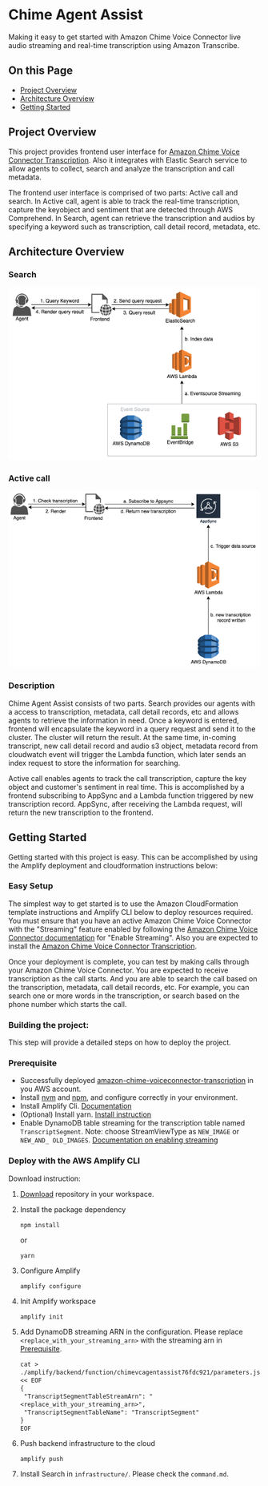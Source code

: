 # Chime Agent Assist

Making it easy to get started with Amazon Chime Voice Connector live audio streaming and real-time transcription using Amazon Transcribe.

## On this Page
- [Project Overview](#project-overview)
- [Architecture Overview](#architecture-overview)
- [Getting Started](#getting-started)

## Project Overview

This project provides frontend user interface for [Amazon Chime Voice Connector Transcription](https://github.com/aws-samples/amazon-chime-voiceconnector-transcription). Also it integrates with Elastic Search service to allow agents to collect, search and analyze the transcription and call metadata.

The frontend user interface is comprised of two parts: Active call and search. In Active call, agent is able to track the real-time transcription, capture the keyobject and sentiment that are detected through AWS Comprehend. In Search, agent can retrieve the transcription and audios by specifying a keyword such as transcription, call detail record, metadata, etc.

## Architecture Overview
### Search
![](images/search-overview.png)
### Active call
![](images/activecall-overview.png)
### Description
Chime Agent Assist consists of two parts. Search provides our agents with a  access to transcription, metadata, call detail records, etc and allows agents to retrieve the information in need. Once a keyword is entered, frontend will encapsulate the keyword in a query request and send it to the cluster. The cluster will return the result. At the same time, in-coming transcript, new call detail record and audio s3 object, metadata record from cloudwatch event will trigger the Lambda function, which later sends an index request to store the information for searching.

Active call enables agents to track the call transcription, capture the key object and customer's sentiment in real time. This is accomplished by a frontend subscribing to AppSync and a Lambda function triggered by new transcription record. AppSync, after receiving the Lambda request, will return the new transcription to the frontend.

## Getting Started
Getting started with this project is easy. This can be accomplished by using the Amplify deployment and cloudformation instructions below:

### Easy Setup

The simplest way to get started is to use the Amazon CloudFormation template instructions and Amplify CLI below to deploy resources required. You must ensure that you have an active Amazon Chime Voice Connector with the "Streaming" feature enabled by following the [Amazon Chime Voice Connector documentation](https://docs.aws.amazon.com/chime/latest/ag/start-kinesis-vc.html) for "Enable Streaming". Also you are expected to install the [Amazon Chime Voice Connector Transcription](https://github.com/aws-samples/amazon-chime-voiceconnector-transcription).

Once your deployment is complete, you can test by making calls through your Amazon Chime Voice Connector. You are expected to receive transcription as the call starts. And you are able to search the call based on the transcription, metadata, call detail records, etc. For example, you can search one or more words in the transcription, or search based on the phone number which starts the call.

### Building the project:

This step will provide a detailed steps on how to deploy the project.

### Prerequisite
- Successfully deployed [amazon-chime-voiceconnector-transcription]((https://github.com/aws-samples/amazon-chime-voiceconnector-transcription)) in you AWS account.
- Install [nvm](https://github.com/nvm-sh/nvm) and [npm](https://www.npmjs.com/get-npm), and configure correctly in your environment.
- Install Amplify Cli. [Documentation](https://aws-amplify.github.io/docs/)
- (Optional) Install yarn. [Install instruction](https://classic.yarnpkg.com/en/docs/install)
- Enable DynamoDB table streaming for the transcription table named `TranscriptSegment`. Note: choose StreamViewType as `NEW_IMAGE` or `NEW_AND_
OLD_IMAGES`. [Documentation on enabling streaming](https://docs.aws.amazon.com/amazondynamodb/latest/developerguide/Streams.html#Streams.Enabling)

### Deploy with the AWS Amplify CLI

Download instruction:

1. [Download](https://github.com/aws-samples/chime-agent-assist) repository in your workspace.
2. Install the package dependency

    ```
    npm install
    ```
    or

    ```
    yarn
    ```
3. Configure Amplify

    ```
    amplify configure
    ```
4. Init Amplify workspace

    ```
    amplify init
    ```
5. Add DynamoDB streaming ARN in the configuration. Please replace `<replace_with_your_streaming_arn>` with the streaming arn in [Prerequisite](#prerequisite).

    ```
    cat > ./amplify/backend/function/chimevcagentassist76fdc921/parameters.json << EOF
    {
     "TranscriptSegmentTableStreamArn": "<replace_with_your_streaming_arn>",
     "TranscriptSegmentTableName": "TranscriptSegment"
    }
    EOF
    ```
6. Push backend infrastructure to the cloud

    ```
    amplify push
    ```
7. Install Search in `infrastructure/`. Please check the `command.md`.
